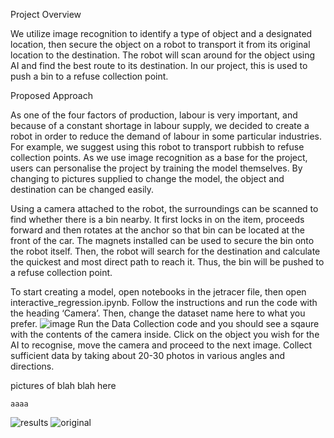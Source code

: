 Project Overview

We utilize image recognition to identify a type of object and a designated location, then secure the object on a robot to transport it from its original location to the destination. 
The robot will scan around for the object using AI and find the best route to its destination. 
In our project, this is used to push a bin to a refuse collection point.


Proposed Approach

As one of the four factors of production, labour is very important, and because of a constant shortage in labour supply, we decided to create a robot in order to reduce the demand of labour in some particular industries. For example, we suggest using this robot to transport rubbish to refuse collection points. 
As we use image recognition as a base for the project, users can personalise the project by training the model themselves.
By changing to pictures supplied to change the model, the object and destination can be changed easily.


Using a camera attached to the robot, the surroundings can be scanned to find whether there is a bin nearby. 
It first locks in on the item, proceeds forward and then rotates at the anchor so that bin can be located at the front of the car. 
The magnets installed can be used to secure the bin onto the robot itself.
Then, the robot will search for the destination and calculate the quickest and most direct path to reach it.
Thus, the bin will be pushed to a refuse collection point.



To start creating a model, open notebooks in the jetracer file, then open interactive_regression.ipynb.
Follow the instructions and run the code with the heading ‘Camera’.
Then, change the dataset name here to what you prefer.
![image](https://github.com/user-attachments/assets/7cc42b93-6ac1-4bb4-a790-f321852e9dc6)
Run the Data Collection code and you should see a sqaure with the contents of the camera inside.
Click on the object you wish for the AI to recognise, move the camera and proceed to the next image.
Collect sufficient data by taking about 20-30 photos in various angles and directions.


pictures of blah blah here


```
aaaa
```
![results](https://github.com/user-attachments/assets/add53096-0fa9-4269-8cae-d490d03f3586)
![original](https://github.com/user-attachments/assets/b6165f39-ac29-4d0c-a7c3-5ee3230bb0db)
